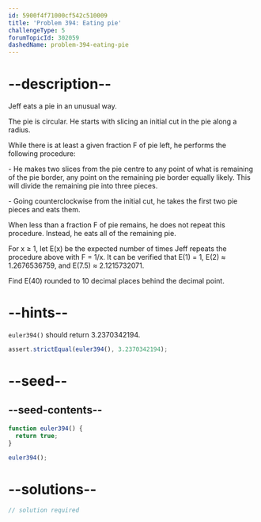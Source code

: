 ```yaml
---
id: 5900f4f71000cf542c510009
title: 'Problem 394: Eating pie'
challengeType: 5
forumTopicId: 302059
dashedName: problem-394-eating-pie
---
```


# --description--

Jeff eats a pie in an unusual way.

The pie is circular. He starts with slicing an initial cut in the pie along a radius.

While there is at least a given fraction F of pie left, he performs the following procedure:

\- He makes two slices from the pie centre to any point of what is remaining of the pie border, any point on the remaining pie border equally likely. This will divide the remaining pie into three pieces.

\- Going counterclockwise from the initial cut, he takes the first two pie pieces and eats them.

When less than a fraction F of pie remains, he does not repeat this procedure. Instead, he eats all of the remaining pie.

For x ≥ 1, let E(x) be the expected number of times Jeff repeats the procedure above with F = 1/x. It can be verified that E(1) = 1, E(2) ≈ 1.2676536759, and E(7.5) ≈ 2.1215732071.

Find E(40) rounded to 10 decimal places behind the decimal point.

# --hints--

`euler394()` should return 3.2370342194.

```js
assert.strictEqual(euler394(), 3.2370342194);
```

# --seed--

## --seed-contents--

```js
function euler394() {
  return true;
}

euler394();
```

# --solutions--

```js
// solution required
```
